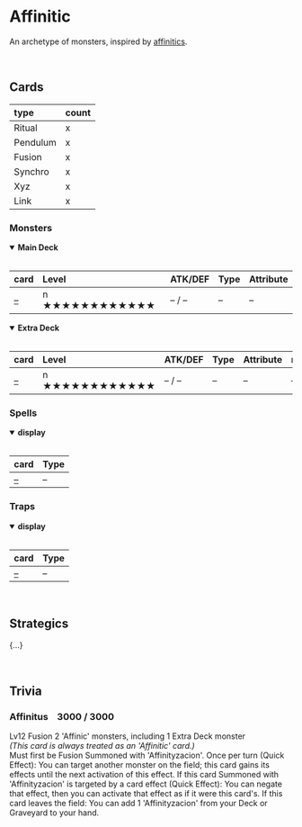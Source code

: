 # Affinitic

An archetype of monsters, inspired by [affinitics](../../affine/affinitys.md).


<br>


## Cards

| type | count |
| :--- | :---- |
| Ritual   | x |
| Pendulum | x |
| Fusion   | x |
| Synchro  | x |
| Xyz      | x |
| Link     | x |

### Monsters

<details open>
  <summary> <b> Main Deck </b> </summary> <br>

| card | Level | ATK/DEF | Type | Attribute |
| :--- | :---- | :------ | :--- | :-------- |
| [–](../cards/monsters/standard/–.md) | n ★★★★★★★★★★★★ | – / – | – | – |

</details>

<details open>
  <summary> <b> Extra Deck </b> </summary> <br>

| card | Level | ATK/DEF | Type | Attribute | material |
| :--- | :---- | :------ | :--- | :-------- | :------- |
| [–](../cards/monsters/–/–.md) | n ★★★★★★★★★★★★ | – / – | – | – | – |

</details>

### Spells

<details open>
  <summary> <b> display </b> </summary> <br>

| card | Type |
| :--- | :--- |
| [–](../cards/spells/–/–.md) | – |

</details>

### Traps

<details open>
  <summary> <b> display </b> </summary> <br>

| card | Type |
| :--- | :--- |
| [–](../cards/traps/–/–.md) | – |

</details>


<br>


## Strategics

{...}


<br>


## Trivia


### Affinitus &ensp; 3000 / 3000
Lv12 Fusion
2 'Affinic' monsters, including 1 Extra Deck monster  
*(This card is always treated as an 'Affinitic' card.)*  
Must first be Fusion Summoned with 'Affinityzacion'. Once per turn (Quick Effect): You can target another monster on the field; this card gains its effects until the next activation of this effect. If this card Summoned with 'Affinityzacion' is targeted by a card effect (Quick Effect): You can negate that effect, then you can activate that effect as if it were this card's. If this card leaves the field: You can add 1 'Affinityzacion' from your Deck or Graveyard to your hand.